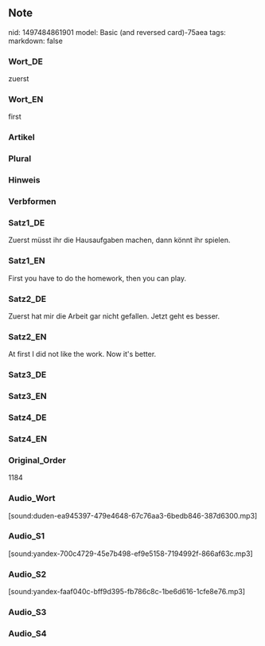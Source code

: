 ## Note
nid: 1497484861901
model: Basic (and reversed card)-75aea
tags: 
markdown: false

### Wort_DE
zuerst

### Wort_EN
first

### Artikel


### Plural


### Hinweis


### Verbformen


### Satz1_DE
Zuerst müsst ihr die Hausaufgaben machen, dann könnt ihr spielen.

### Satz1_EN
First you have to do the homework, then you can play.

### Satz2_DE
Zuerst hat mir die Arbeit gar nicht gefallen. Jetzt geht es besser.

### Satz2_EN
At first I did not like the work. Now it's better.

### Satz3_DE


### Satz3_EN


### Satz4_DE


### Satz4_EN


### Original_Order
1184

### Audio_Wort
[sound:duden-ea945397-479e4648-67c76aa3-6bedb846-387d6300.mp3]

### Audio_S1
[sound:yandex-700c4729-45e7b498-ef9e5158-7194992f-866af63c.mp3]

### Audio_S2
[sound:yandex-faaf040c-bff9d395-fb786c8c-1be6d616-1cfe8e76.mp3]

### Audio_S3


### Audio_S4

